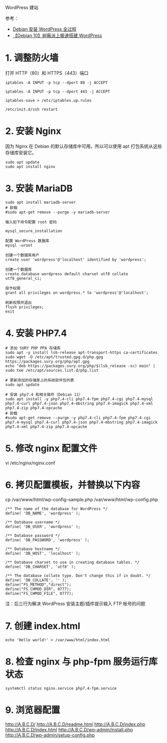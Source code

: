 WordPress 建站

参考：
- [Debian 安装 WordPress 全过程](https://blog.csdn.net/u010900996/article/details/119935233)
- [【Debian 10】树莓派上极速搭建 WordPress](https://blog.csdn.net/weixin_42200613/article/details/124126598)

# 1. 调整防火墙

打开 HTTP（80）和 HTTPS（443）端口

```shell
iptables -A INPUT -p tcp --dport 80 -j ACCEPT

iptables -A INPUT -p tcp --dport 443 -j ACCEPT

iptables-save > /etc/iptables.up.rules

/etc/init.d/ssh restart
```

# 2. 安装 Nginx
因为 Nginx 在 Debian 的默认存储库中可用，所以可以使用 apt 打包系统从这些存储库安装它。
```shell
sudo apt update
sudo apt install nginx
```

# 3. 安装 MariaDB
```shell
sudo apt install mariadb-server
# 卸载
#sudo apt-get remove --purge -y mariadb-server

输入如下命令配置 root 密码

mysql_secure_installation

配置 WordPress 数据库
mysql -uroot

创建一个数据库用户
create user 'wordpress'@'localhost' identified by 'wordpress';

创建一个数据库
create database wordpress default charset utf8 collate utf8_general_ci;

授予权限
grant all privileges on wordpress.* to 'wordpress'@'localhost';

刷新权限并退出
flush privileges;
exit
```

# 4. 安装 PHP7.4
```shell
# 添加 SURY PHP PPA 存储库
sudo apt -y install lsb-release apt-transport-https ca-certificates 
sudo wget -O /etc/apt/trusted.gpg.d/php.gpg https://packages.sury.org/php/apt.gpg
echo "deb https://packages.sury.org/php/$(lsb_release -sc) main" | sudo tee /etc/apt/sources.list.d/php.list

# 更新添加的存储库上的系统软件包列表
sudo apt update

# 安装 php7.4 和相关插件（Debian 11）
sudo apt install -y php7.4-cli php7.4-fpm php7.4-cgi php7.4-mysql php7.4-curl php7.4-json php7.4-mbstring php7.4-imagick php7.4-xml php7.4-zip php7.4-opcache
# 卸载
#sudo apt-get remove --purge -y php7.4-cli php7.4-fpm php7.4-cgi php7.4-mysql php7.4-curl php7.4-json php7.4-mbstring php7.4-imagick php7.4-xml php7.4-zip php7.4-opcache
```

<!-- 
# 安装 acme.sh
curl https://get.acme.sh | sh -s email=ei13911468370@gmail.com -->

# 5. 修改 nginx 配置文件
vi /etc/nginx/nginx.conf

# 6. 拷贝配置模板，并替换以下内容
cp /var/www/html/wp-config-sample.php /var/www/html/wp-config.php

```shell
/** The name of the database for WordPress */
define( 'DB_NAME', 'wordpress' );

/** Database username */
define( 'DB_USER', 'wordpress' );

/** Database password */
define( 'DB_PASSWORD', 'wordpress' );

/** Database hostname */
define( 'DB_HOST', 'localhost' );

/** Database charset to use in creating database tables. */
define( 'DB_CHARSET', 'utf8' );

/** The database collate type. Don't change this if in doubt. */
define( 'DB_COLLATE', '' );
define("FS_METHOD","direct");
define("FS_CHMOD_DIR", 0777);
define("FS_CHMOD_FILE", 0777);
```

注：后三行为解决 WordPress 安装主题/插件提示输入 FTP 帐号的问题

# 7. 创建 index.html
```shell
echo 'Hello world!' > /var/www/html/index.html
```

# 8. 检查 nginx 与 php-fpm 服务运行库状态
```shell
systemctl status nginx.service php7.4-fpm.service
```

# 9. 浏览器配置
http://A.B.C.D/
http://A.B.C.D/readme.html
http://A.B.C.D/index.php
http://A.B.C.D/index.html
http://A.B.C.D/wp-admin/install.php
http://A.B.C.D/wp-admin/setup-config.php